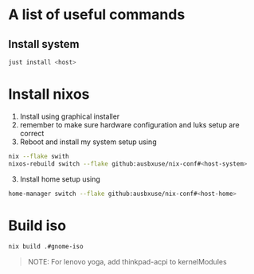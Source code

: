 # A list of useful commands

## Install system

```bash
just install <host>
```

# Install nixos

1. Install using graphical installer
2. remember to make sure hardware configuration and luks setup are correct
3. Reboot and install my system setup using

```bash
nix --flake swith
nixos-rebuild switch --flake github:ausbxuse/nix-conf#<host-system>
```

3. Install home setup using

```bash
home-manager switch --flake github:ausbxuse/nix-conf#<host-home>
```

# Build iso

```bash
nix build .#gnome-iso
```

> NOTE: For lenovo yoga, add thinkpad-acpi to kernelModules
